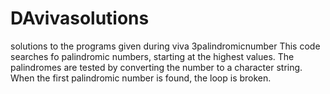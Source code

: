 # DAvivasolutions
solutions to the programs given during viva
3palindromicnumber
This code searches fo palindromic numbers, starting at the highest values. The palindromes are tested by converting the number to a character string. When the first palindromic number is found, the loop is broken.
